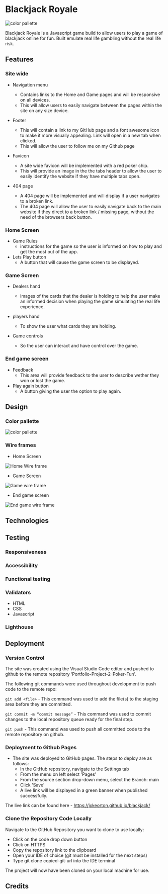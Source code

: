 # Blackjack Royale

![color pallette](docs/amiresponsive-blackjack.png)

Blackjack Royale is a Javascript game build to allow users to play a game of blackjack online for fun. Built emulate real life gambling without the real life risk.

## Features

### Site wide
* Navigation menu
    * Contains links to the Home and Game pages and will be responsive on all devices.
    * This will allow users to easily navigate between the pages within the site on any size device. 

* Footer
    * This will contain a link to my GitHub page and a font awesome icon to make it more visually appealing. Link will open in a new tab when clicked.
    * This will allow the user to follow me on my Github page

* Favicon
    * A site wide favicon will be implemented with a red poker chip.
    * This will provide an image in the the tabs header to allow the user to easily identify the website if they have multiple tabs open.

* 404 page
    * A 404 page will be implemented and will display if a user navigates to a broken link.
    * The 404 page will allow the user to easily navigate back to the main website if they direct to a broken link / missing page, without the need  of the browsers back button.

### Home Screen
- Game Rules
    - instructions for the game so the user is informed on how to play and get the most out of the app.
- Lets Play button
    - A button that will cause the game screen to be displayed.

### Game Screen
- Dealers hand
    - images of the cards that the dealer is holding to help the user make an informed decision when playing the game simulating the real life experience.

- players hand
    - To show the user what cards they are holding.

- Game controls
    - So the user can interact and have control over the game.

### End game screen
- Feedback
    - This area will provide feedback to the user to describe wether they won or lost the game.
- Play again button
    - A button giving the user the option to play again.

## Design

### Color pallette
![color pallette](docs/color-pallette.jpg)

### Wire frames
- Home Screen

![Home Wire frame](docs/home-screen-wireframe.png)

- Game Screen

![Game wire frame](docs/game-screen-wireframe.png)

- End game screen

![End game wire frame](docs/end-game-wireframe.png)

## Technologies

## Testing
### Responsiveness

### Accessibility

### Functional testing

### Validators
* HTML
* CSS
* Javascript

### Lighthouse

## Deployment

### Version Control

The site was created using the Visual Studio Code editor and pushed to github to the remote repository ‘Portfolio-Project-2-Poker-Fun’.

The following git commands were used throughout development to push code to the remote repo:

```git add <file>``` - This command was used to add the file(s) to the staging area before they are committed.

```git commit -m “commit message”``` - This command was used to commit changes to the local repository queue ready for the final step.

```git push``` - This command was used to push all committed code to the remote repository on github.

### Deployment to Github Pages

- The site was deployed to GitHub pages. The steps to deploy are as follows:
  - In the GitHub repository, navigate to the Settings tab
  - From the menu on left select 'Pages'
  - From the source section drop-down menu, select the Branch: main
  - Click 'Save'
  - A live link will be displayed in a green banner when published successfully.

The live link can be found here - https://jxkeorton.github.io/blackjack/

### Clone the Repository Code Locally

Navigate to the GitHub Repository you want to clone to use locally:

- Click on the code drop down button
- Click on HTTPS
- Copy the repository link to the clipboard
- Open your IDE of choice (git must be installed for the next steps)
- Type git clone copied-git-url into the IDE terminal

The project will now have been cloned on your local machine for use.

## Credits
